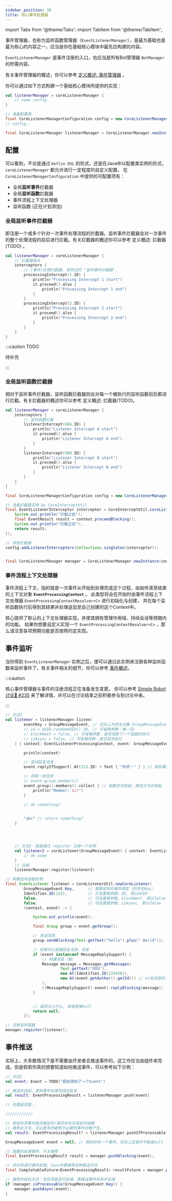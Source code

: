 ```yaml
---
sidebar_position: 30
title: 核心事件处理器
---
```


import Tabs from '@theme/Tabs';
import TabItem from '@theme/TabItem';

事件管理器，也称为监听函数管理器（`EventListenerManager`），是最为基础也是最为核心的内容之一，应当是你在基础核心模块中最先应构建的内容。

`EventListenerManager` 是事件注册的入口，也应当是所有Bot管理器 `BotManager` 的所需内容。

有关事件管理器的概述，你可以参考 [定义概述: 事件管理器](../defition/event-manager) 。


你可以通过如下方式构建一个基础核心模块所提供的实现：

<Tabs groupId="code">
<TabItem value="Kotlin" default>

```kotlin
val listenerManager = coreListenerManager {
    // some config
}
```

</TabItem>
<TabItem value="Java">

```java
// 准备配置类
final CoreListenerManagerConfiguration config = new CoreListenerManagerConfiguration();
// config.. 

final CoreListenerManager listenerManager = CoreListenerManager.newInstance(config);
```

</TabItem>
</Tabs>


## 配置
可以看到，不论是通过 `Kotlin DSL` 的形式，还是在Java中以配置类实例的形式，`coreListenerManager` 都允许进行一定程度的自定义配置。
在 `CoreListenerManagerConfiguration` 中提供的可配置项有：
- 全局**监听事件**拦截器
- 全局**监听函数**拦截器
- 事件流程上下文处理器
- 监听函数 (正在计划添加)



### 全局监听事件拦截器
即注册一个或多个针对一次事件处理流程的拦截器。监听事件拦截器会对一次事件的整个处理流程的前后进行拦截。有关拦截器的概述你可以参考 定义概述: 拦截器(TODO) 。

<Tabs groupId="code">
<TabItem value="Kotlin" default>

```kotlin
val listenerManager = coreListenerManager {
    // 拦截器相关
    interceptors {
        // (事件)处理拦截器, 即所述的 "监听事件拦截器". 
        processingIntercept(1.ID) {
            println("Processing Intercept 1 start")
            it.proceed().also {
                println("Processing Intercept 1 end")
            }
        }
        processingIntercept(2.ID) {
            println("Processing Intercept 2 start")
            it.proceed().also {
                println("Processing Intercept 2 end")
            }
        }
    }
}
```

</TabItem>
<TabItem value="Java">

:::caution TODO

待补充

:::

</TabItem>
</Tabs>


### 全局监听函数拦截器
相对于监听事件拦截器，监听函数拦截器则会对每一个被执行的监听函数前后都进行拦截。有关拦截器的概述你可以参考 定义概述: 拦截器(TODO)。

<Tabs groupId="code">
<TabItem value="Kotlin" default>

```kotlin
val listenerManager = coreListenerManager {
    interceptors {
		// 监听函数拦截
        listenerIntercept(666.ID) {
            println("Listener Intercept A start")
            it.proceed().also {
                println("Listener Intercept A end")
            }
        }
        listenerIntercept(999.ID) {
            println("Listener Intercept B start")
            it.proceed().also {
                println("Listener Intercept B end")
            }
        }
    }
}

```

</TabItem>
<TabItem value="Java">

```java
final CoreListenerManagerConfiguration config = new CoreListenerManagerConfiguration();

// 准备拦截器实例 by CoreInterceptUtil
final EventListenerInterceptor interceptor = CoreInterceptUtil.coreListenerIntercept(context -> {
    System.out.println("拦截之前");
    final EventResult result = context.proceedBlocking();
    System.out.println("拦截之后");
    return result;
});

// 添加拦截器
config.addListenerInterceptors(Collections.singleton(interceptor));


final CoreListenerManager manager = CoreListenerManager.newInstance(config);
```

</TabItem>
</Tabs>


### 事件流程上下文处理器
事件流程上下文，指的就是一次事件从开始到处理完成这个过程，由始传递至结束的上下文对象 **`EventProcessingContext`** 。
此类型将会在开始时由事件流程上下文处理器 `EventProcessingContextResolver<C>` 进行初始化与创建，
并在每个监听函数执行后得到其结果并处理追加至自己创建的这个Context中。

核心提供了默认的上下文处理器实现，并使其拥有管理作用域、持续会话等预期内的功能。
如果你想要自定义实现一个 `EventProcessingContextResolver<C>` ，那么请注意各项预期功能是否按照约定实现。


## 事件监听
当你得到 `EventListenerManager` 实例之后，便可以通过此实例来注册各种监听函数来监听事件了。有关事件相关的细节，你可以参考 [事件概述](../defition/event-overview)。

:::caution

核心事件管理器与事件的注册流程正在准备发生变更。
你可以参考 [Simple Robot讨论💬 #235](https://github.com/ForteScarlet/simpler-robot/discussions/235)
来了解详情，并可以在讨论结束之前积极参与到讨论中来。

:::

<Tabs groupId="code">
<TabItem value="Kotlin" default>

```kotlin
// 方式1
val listener = listenerManager.listen(
        eventKey = GroupMessageEvent, // 实际上为伴生对象 GroupMessageEvent.Key
        // id = UUID.randomUUID().ID, // 可省略参数：唯一ID
        // blockNext = false, // 可省略参数：是否阻断下一个函数的执行
        // isAsync = false, // 可省略参数：是否异步执行
    ) { context: EventListenerProcessingContext, event: GroupMessageEvent ->

        println(context)

        // 尝试回复消息
        event.replyIfSupport( At(123.ID) + Text { "你好！" } ) // 假如事件实现 ReplyMessageSupport, 则可以直接使用 event.reply(...)

        // 获取一些信息
        // event.group.members()
        event.group().members().collect { // 函数式为挂起，属性式为非挂起
            println("Member: $it")
        }

        // do something?

        
        "abc" // return something?
    }




    // 方式2：直接通过 register 注册一个实例
    val listener2 = coreListener(GroupMessageEvent) { context: EventListenerProcessingContext, event: GroupMessageEvent ->
        // do some
    }
    // 注册
    listenerManager.register(listener2)
```

</TabItem>
<TabItem value="Java">

```java
// 构建监听函数实例
final EventListener listener = CoreListenerUtil.newCoreListener(
        GroupMessageEvent.Key,      // 需要监听的事件类型（的伴生Key）
        Identifies.ID(123),         // 可选重载参数，ID, 默认UUID
        false,                      // 可选重载参数，blockNext, 默认false
        false,                      // 可选重载参数，isAsync, 默认false
        (context, event) -> {

            System.out.println(event);

            final Group group = event.getGroup();

            // 发送消息
            group.sendBlocking(Text.getText("hello").plus(" World"));

            // 如果可以直接回复消息，回复
            if (event instanceof MessageReplySupport) {
                // 构建消息（链）
                Message message = Messages.getMessages(
                        Text.getText("你好"),
                        new At(Identifies.ID(123456)),
                        new At(event.getAuthor().getId()) // at发消息的人
                );
                ((MessageReplySupport) event).replyBlocking(message);
            }


            // 返回点儿什么, 或者直接null
            return null;
        });

// 注册监听函数
manager.register(listener);
```

</TabItem>
</Tabs>


## 事件推送
实际上，大多数情况下是不需要由开发者去推送事件的，这工作应当由组件来完成。但是假若你真的想要知道如何推送事件，可以参考如下示例：



<Tabs groupId="code">
<TabItem value="Kotlin" default>

```kotlin
// 方式1
val event: Event = TODO("假如得到了一个Event")

// 推送并挂起，直到事件处理完成后恢复
val result: EventProcessingResult = listenerManager.push(event)

// 处理返回值..

//////////// 

// 提前检测事件能否被监听/是否存在任意监听函数
// 推荐此方法，可以更多的避免不必要的事件对象产生。
val result: EventProcessingResult? = listenerManager.pushIfProcessable(GroupEvent) { /* 计算获取事件实例 */ }
```

</TabItem>
<TabItem value="Java">

```java
GroupMessageEvent event = null; // 假如你有一个事件。实际上这里并不能是null

// 阻塞的处理事件。不太推荐
final EventProcessingResult result = manager.pushBlocking(event);

// 异步的进行事件处理。Java中更推荐这种推送方式
final CompletableFuture<EventProcessingResult> resultFuture = manager.pushAsync(event);

// 推荐的组合方式：先检测是否可处理，再推送事件并异步处理
if (manager.isProcessable(GroupMessageEvent.Key)) {
    manager.pushAsync(event);
}
```

</TabItem>
</Tabs>





